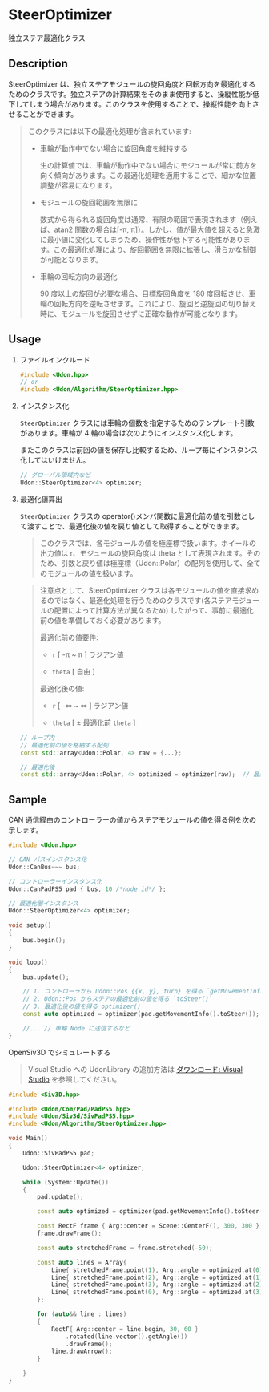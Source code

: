 # SteerOptimizer

独立ステア最適化クラス

## Description

SteerOptimizer は、独立ステアモジュールの旋回角度と回転方向を最適化するためのクラスです。独立ステアの計算結果をそのまま使用すると、操縦性能が低下してしまう場合があります。このクラスを使用することで、操縦性能を向上させることができます。

> このクラスには以下の最適化処理が含まれています:
>
> -   車輪が動作中でない場合に旋回角度を維持する
>
>     生の計算値では、車輪が動作中でない場合にモジュールが常に前方を向く傾向があります。この最適化処理を適用することで、細かな位置調整が容易になります。
>
> -   モジュールの旋回範囲を無限に
>
>     数式から得られる旋回角度は通常、有限の範囲で表現されます（例えば、atan2 関数の場合は[-π, π]）。しかし、値が最大値を超えると急激に最小値に変化してしまうため、操作性が低下する可能性があります。この最適化処理により、旋回範囲を無限に拡張し、滑らかな制御が可能となります。
>
> -   車輪の回転方向の最適化
>
>     90 度以上の旋回が必要な場合、目標旋回角度を 180 度回転させ、車輪の回転方向を逆転させます。これにより、旋回と逆旋回の切り替え時に、モジュールを旋回させずに正確な動作が可能となります。

## Usage

1. ファイルインクルード

    ```cpp
    #include <Udon.hpp>
    // or
    #include <Udon/Algorithm/SteerOptimizer.hpp>
    ```

2. インスタンス化

    `SteerOptimizer` クラスには車輪の個数を指定するためのテンプレート引数があります。車輪が 4 輪の場合は次のようにインスタンス化します。

    またこのクラスは前回の値を保存し比較するため、ループ毎にインスタンス化してはいけません。

    ```cpp
    // グローバル領域内など
    Udon::SteerOptimizer<4> optimizer;
    ```

3. 最適化値算出

    `SteerOptimizer` クラスの operator()メンバ関数に最適化前の値を引数として渡すことで、最適化後の値を戻り値として取得することができます。

    > このクラスでは、各モジュールの値を極座標で扱います。ホイールの出力値は r、モジュールの旋回角度は theta として表現されます。そのため、引数と戻り値は極座標（Udon::Polar）の配列を使用して、全てのモジュールの値を扱います。

    > 注意点として、SteerOptimizer クラスは各モジュールの値を直接求めるのではなく、最適化処理を行うためのクラスです(各ステアモジュールの配置によって計算方法が異なるため) したがって、事前に最適化前の値を準備しておく必要があります。
    >
    > 最適化前の値要件:
    >
    > - `r` [ -π ~ π ] ラジアン値
    >
    > - `theta` [ 自由 ]
    >
    > 最適化後の値:
    >
    > - `r` [ -∞ ~ ∞ ] ラジアン値
    >
    > - `theta` [ ± 最適化前 `theta` ]

    ```cpp
    // ループ内
    // 最適化前の値を格納する配列
    const std::array<Udon::Polar, 4> raw = {...};

    // 最適化後
    const std::array<Udon::Polar, 4> optimized = optimizer(raw);  // 最適化後の値を取得
    ```

## Sample

CAN 通信経由のコントローラーの値からステアモジュールの値を得る例を次の示します。

```cpp
#include <Udon.hpp>

// CAN バスインスタンス化
Udon::CanBus~~~ bus;

// コントローラーインスタンス化
Udon::CanPadPS5 pad { bus, 10 /*node id*/ };

// 最適化器インスタンス
Udon::SteerOptimizer<4> optimizer;

void setup()
{
    bus.begin();
}

void loop()
{
    bus.update();

    // 1. コントローラから Udon::Pos {{x, y}, turn} を得る `getMovementInfo()`
    // 2. Udon::Pos からステアの最適化前の値を得る `toSteer()`
    // 3. 最適化後の値を得る optimizer()
    const auto optimized = optimizer(pad.getMovementInfo().toSteer());

    //... // 車輪 Node に送信するなど
}
```

OpenSiv3D でシミュレートする

> Visual Studio への UdonLibrary の追加方法は [ダウンロード: Visual Studio](./../../README.md) を参照してください。

```cpp
#include <Siv3D.hpp>

#include <Udon/Com/Pad/PadPS5.hpp>
#include <Udon/Siv3d/SivPadPS5.hpp>
#include <Udon/Algorithm/SteerOptimizer.hpp>

void Main()
{
    Udon::SivPadPS5 pad;

    Udon::SteerOptimizer<4> optimizer;

    while (System::Update())
    {
        pad.update();

        const auto optimized = optimizer(pad.getMovementInfo().toSteer());

        const RectF frame { Arg::center = Scene::CenterF(), 300, 300 };
        frame.drawFrame();

        const auto stretchedFrame = frame.stretched(-50);

        const auto lines = Array{
            Line{ stretchedFrame.point(1), Arg::angle = optimized.at(0).theta, optimized.at(0).r + 0.000000001 },
            Line{ stretchedFrame.point(2), Arg::angle = optimized.at(1).theta, optimized.at(1).r + 0.000000001 },
            Line{ stretchedFrame.point(3), Arg::angle = optimized.at(2).theta, optimized.at(2).r + 0.000000001 },
            Line{ stretchedFrame.point(0), Arg::angle = optimized.at(3).theta, optimized.at(3).r + 0.000000001 }
        };

        for (auto&& line : lines)
        {
            RectF{ Arg::center = line.begin, 30, 60 }
                .rotated(line.vector().getAngle())
                .drawFrame();
            line.drawArrow();
        }

    }
}
```
